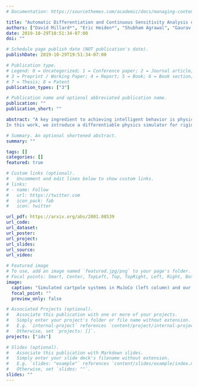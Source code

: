 ```yaml
---
# Documentation: https://sourcethemes.com/academic/docs/managing-content/

title: "Automatic Differentiation and Continuous Sensitivity Analysis of Rigid Body Dynamics"
authors: ["David Millard*", "Eric Heiden*", "Shubham Agrawal", "Gaurav S. Sukhatme"]
date: 2019-10-29T10:51:34-07:00
doi: ""

# Schedule page publish date (NOT publication's date).
publishDate: 2019-10-29T19:51:34-07:00

# Publication type.
# Legend: 0 = Uncategorized; 1 = Conference paper; 2 = Journal article;
# 3 = Preprint / Working Paper; 4 = Report; 5 = Book; 6 = Book section;
# 7 = Thesis; 8 = Patent
publication_types: ["3"]

# Publication name and optional abbreviated publication name.
publication: ""
publication_short: ""

abstract: "A key ingredient to achieving intelligent behavior is physical understanding that equips robots with the ability to reason about the effects of their actions in a dynamic environment. Several methods have been proposed to learn dynamics models from data that inform model-based control algorithms. While such learning-based approaches can model locally observed behaviors, they fail to generalize to more complex dynamics and under long time horizons.
In this work, we introduce a differentiable physics simulator for rigid body dynamics. Leveraging various techniques for differential equation integration and gradient calculation, we compare different methods for parameter estimation that allow us to infer the simulation parameters that are relevant to estimation and control of physical systems. In the context of trajectory optimization, we introduce a closed-loop model-predictive control algorithm that infers the simulation parameters through experience while achieving cost-minimizing performance."

# Summary. An optional shortened abstract.
summary: ""

tags: []
categories: []
featured: true

# Custom links (optional).
#   Uncomment and edit lines below to show custom links.
# links:
# - name: Follow
#   url: https://twitter.com
#   icon_pack: fab
#   icon: twitter

url_pdf: https://arxiv.org/abs/2001.08539
url_code:
url_dataset:
url_poster:
url_project:
url_slides:
url_source:
url_video:

# Featured image
# To use, add an image named `featured.jpg/png` to your page's folder. 
# Focal points: Smart, Center, TopLeft, Top, TopRight, Left, Right, BottomLeft, Bottom, BottomRight.
image:
  caption: "Simulated cartpole systems in MuJoCo (left column) and our physics engine (right column)."
  focal_point: ""
  preview_only: false

# Associated Projects (optional).
#   Associate this publication with one or more of your projects.
#   Simply enter your project's folder or file name without extension.
#   E.g. `internal-project` references `content/project/internal-project/index.md`.
#   Otherwise, set `projects: []`.
projects: ["ids"]

# Slides (optional).
#   Associate this publication with Markdown slides.
#   Simply enter your slide deck's filename without extension.
#   E.g. `slides: "example"` references `content/slides/example/index.md`.
#   Otherwise, set `slides: ""`.
slides: ""
---
```

